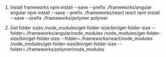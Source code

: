 1. Install frameworks
npm install --save --prefix ./frameworks/angular angular
npm install --save --prefix ./frameworks/react react
npm install --save --prefix ./frameworks/polymer polymer

2. Get folder sizes
/node_modules/get-folder-size/bin/get-folder-size --folder=./frameworks/angular/node_modules
/node_modules/get-folder-size/bin/get-folder-size --folder=./frameworks/react/node_modules
/node_modules/get-folder-size/bin/get-folder-size --folder=./frameworks/polymer/node_modules
